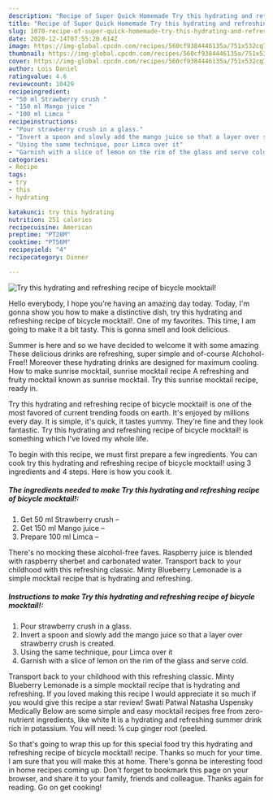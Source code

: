 ```yaml
---
description: "Recipe of Super Quick Homemade Try this hydrating and refreshing recipe of bicycle mocktail!"
title: "Recipe of Super Quick Homemade Try this hydrating and refreshing recipe of bicycle mocktail!"
slug: 1070-recipe-of-super-quick-homemade-try-this-hydrating-and-refreshing-recipe-of-bicycle-mocktail
date: 2020-12-14T07:55:20.614Z
image: https://img-global.cpcdn.com/recipes/560cf9384446135a/751x532cq70/try-this-hydrating-and-refreshing-recipe-of-bicycle-mocktail-recipe-main-photo.jpg
thumbnail: https://img-global.cpcdn.com/recipes/560cf9384446135a/751x532cq70/try-this-hydrating-and-refreshing-recipe-of-bicycle-mocktail-recipe-main-photo.jpg
cover: https://img-global.cpcdn.com/recipes/560cf9384446135a/751x532cq70/try-this-hydrating-and-refreshing-recipe-of-bicycle-mocktail-recipe-main-photo.jpg
author: Lois Daniel
ratingvalue: 4.6
reviewcount: 10429
recipeingredient:
- "50 ml Strawberry crush "
- "150 ml Mango juice "
- "100 ml Limca "
recipeinstructions:
- "Pour strawberry crush in a glass."
- "Invert a spoon and slowly add the mango juice so that a layer over strawberry crush is created."
- "Using the same technique, pour Limca over it"
- "Garnish with a slice of lemon on the rim of the glass and serve cold."
categories:
- Recipe
tags:
- try
- this
- hydrating

katakunci: try this hydrating 
nutrition: 251 calories
recipecuisine: American
preptime: "PT28M"
cooktime: "PT56M"
recipeyield: "4"
recipecategory: Dinner

---
```



![Try this hydrating and refreshing recipe of bicycle mocktail!](https://img-global.cpcdn.com/recipes/560cf9384446135a/751x532cq70/try-this-hydrating-and-refreshing-recipe-of-bicycle-mocktail-recipe-main-photo.jpg)

Hello everybody, I hope you're having an amazing day today. Today, I'm gonna show you how to make a distinctive dish, try this hydrating and refreshing recipe of bicycle mocktail!. One of my favorites. This time, I am going to make it a bit tasty. This is gonna smell and look delicious.

Summer is here and so we have decided to welcome it with some amazing These delicious drinks are refreshing, super simple and of-course Alchohol-Free!! Moreover these hydrating drinks are designed for maximum cooling. How to make sunrise mocktail, sunrise mocktail recipe A refreshing and fruity mocktail known as sunrise mocktail. Try this sunrise mocktail recipe, ready in.

Try this hydrating and refreshing recipe of bicycle mocktail! is one of the most favored of current trending foods on earth. It's enjoyed by millions every day. It is simple, it's quick, it tastes yummy. They're fine and they look fantastic. Try this hydrating and refreshing recipe of bicycle mocktail! is something which I've loved my whole life.


To begin with this recipe, we must first prepare a few ingredients. You can cook try this hydrating and refreshing recipe of bicycle mocktail! using 3 ingredients and 4 steps. Here is how you cook it.

<!--inarticleads1-->

##### The ingredients needed to make Try this hydrating and refreshing recipe of bicycle mocktail!:

1. Get 50 ml Strawberry crush –
1. Get 150 ml Mango juice –
1. Prepare 100 ml Limca –


There&#39;s no mocking these alcohol-free faves. Raspberry juice is blended with raspberry sherbet and carbonated water. Transport back to your childhood with this refreshing classic. Minty Blueberry Lemonade is a simple mocktail recipe that is hydrating and refreshing. 

<!--inarticleads2-->

##### Instructions to make Try this hydrating and refreshing recipe of bicycle mocktail!:

1. Pour strawberry crush in a glass.
1. Invert a spoon and slowly add the mango juice so that a layer over strawberry crush is created.
1. Using the same technique, pour Limca over it
1. Garnish with a slice of lemon on the rim of the glass and serve cold.


Transport back to your childhood with this refreshing classic. Minty Blueberry Lemonade is a simple mocktail recipe that is hydrating and refreshing. If you loved making this recipe I would appreciate it so much if you would give this recipe a star review! Swati Patwal Natasha Uspensky Medically Below are some simple and easy mocktail recipes free from zero-nutrient ingredients, like white It is a hydrating and refreshing summer drink rich in potassium. You will need: ¼ cup ginger root (peeled. 

So that's going to wrap this up for this special food try this hydrating and refreshing recipe of bicycle mocktail! recipe. Thanks so much for your time. I am sure that you will make this at home. There's gonna be interesting food in home recipes coming up. Don't forget to bookmark this page on your browser, and share it to your family, friends and colleague. Thanks again for reading. Go on get cooking!
